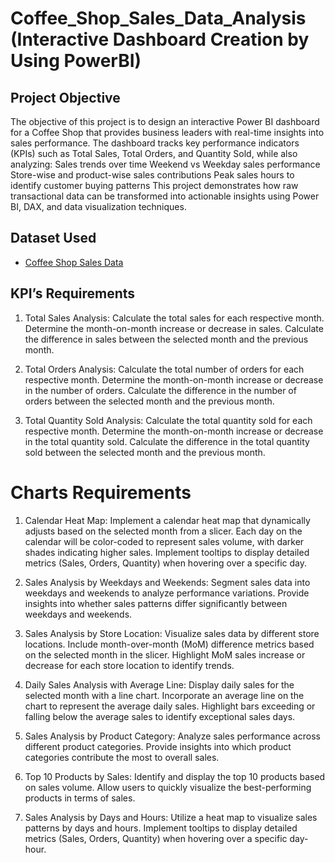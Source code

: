 # Coffee_Shop_Sales_Data_Analysis (Interactive Dashboard Creation by Using PowerBI)
## Project Objective
  The objective of this project is to design an interactive Power BI dashboard for a Coffee Shop that provides business leaders with real-time insights into sales performance. The dashboard tracks key performance      indicators (KPIs) such as Total Sales, Total Orders, and Quantity Sold, while also analyzing:
  Sales trends over time
  Weekend vs Weekday sales performance
  Store-wise and product-wise sales contributions
  Peak sales hours to identify customer buying patterns
  This project demonstrates how raw transactional data can be transformed into actionable insights using Power BI, DAX, and data visualization techniques.

## Dataset Used
- <a href="https://github.com/ajith253/PowerBI_Dashboard_1/blob/main/Coffee%20Shop%20Sales.csv">Coffee Shop Sales Data</a>

## KPI’s Requirements
1. Total Sales Analysis:
Calculate the total sales for each respective month.
Determine the month-on-month increase or decrease in sales.
Calculate the difference in sales between the selected month and the previous month.

2. Total Orders Analysis:
Calculate the total number of orders for each respective month.
Determine the month-on-month increase or decrease in the number of orders.
Calculate the difference in the number of orders between the selected month and the previous month.

3. Total Quantity Sold Analysis:
Calculate the total quantity sold for each respective month.
Determine the month-on-month increase or decrease in the total quantity sold.
Calculate the difference in the total quantity sold between the selected month and the previous month.

# Charts Requirements
1. Calendar Heat Map:
Implement a calendar heat map that dynamically adjusts based on the selected month from a slicer.
Each day on the calendar will be color-coded to represent sales volume, with darker shades indicating higher sales.
Implement tooltips to display detailed metrics (Sales, Orders, Quantity) when hovering over a specific day.

2. Sales Analysis by Weekdays and Weekends:
Segment sales data into weekdays and weekends to analyze performance variations.
Provide insights into whether sales patterns differ significantly between weekdays and weekends.

3. Sales Analysis by Store Location:
Visualize sales data by different store locations.
Include month-over-month (MoM) difference metrics based on the selected month in the slicer.
Highlight MoM sales increase or decrease for each store location to identify trends.

4. Daily Sales Analysis with Average Line:
Display daily sales for the selected month with a line chart.
Incorporate an average line on the chart to represent the average daily sales.
Highlight bars exceeding or falling below the average sales to identify exceptional sales days.

5. Sales Analysis by Product Category:
Analyze sales performance across different product categories.
Provide insights into which product categories contribute the most to overall sales.

6. Top 10 Products by Sales:
Identify and display the top 10 products based on sales volume.
Allow users to quickly visualize the best-performing products in terms of sales.

7. Sales Analysis by Days and Hours:
Utilize a heat map to visualize sales patterns by days and hours.
Implement tooltips to display detailed metrics (Sales, Orders, Quantity) when hovering over a specific day-hour.
